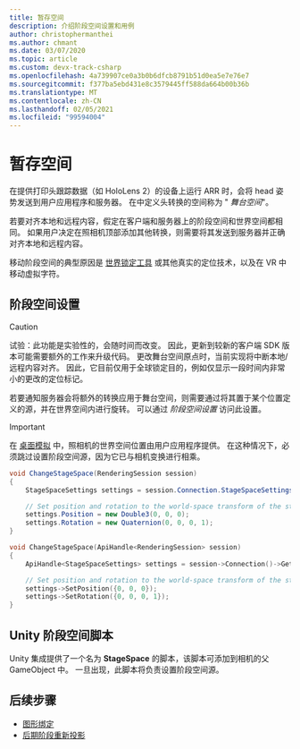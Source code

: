 ```yaml
---
title: 暂存空间
description: 介绍阶段空间设置和用例
author: christophermanthei
ms.author: chmant
ms.date: 03/07/2020
ms.topic: article
ms.custom: devx-track-csharp
ms.openlocfilehash: 4a739907ce0a3b0b6dfcb8791b51d0ea5e7e76e7
ms.sourcegitcommit: f377ba5ebd431e8c3579445ff588da664b00b36b
ms.translationtype: MT
ms.contentlocale: zh-CN
ms.lasthandoff: 02/05/2021
ms.locfileid: "99594004"
---
```

# <a name="stage-space"></a>暂存空间

在提供打印头跟踪数据（如 HoloLens 2）的设备上运行 ARR 时，会将 head 姿势发送到用户应用程序和服务器。 在中定义头转换的空间称为 " *舞台空间*"。

若要对齐本地和远程内容，假定在客户端和服务器上的阶段空间和世界空间都相同。 如果用户决定在照相机顶部添加其他转换，则需要将其发送到服务器并正确对齐本地和远程内容。

移动阶段空间的典型原因是 [世界锁定工具](https://microsoft.github.io/MixedReality-WorldLockingTools-Unity/README.html) 或其他真实的定位技术，以及在 VR 中移动虚拟字符。

## <a name="stage-space-settings"></a>阶段空间设置

> [!CAUTION]
> 试验：此功能是实验性的，会随时间而改变。 因此，更新到较新的客户端 SDK 版本可能需要额外的工作来升级代码。 更改舞台空间原点时，当前实现将中断本地/远程内容对齐。
因此，它目前仅用于全球锁定目的，例如仅显示一段时间内非常小的更改的定位标记。

若要通知服务器会将额外的转换应用于舞台空间，则需要通过将其置于某个位置定义的源，并在世界空间内进行旋转。 可以通过 *阶段空间设置* 访问此设置。

> [!IMPORTANT]
> 在 [桌面模拟](../../concepts/graphics-bindings.md) 中，照相机的世界空间位置由用户应用程序提供。 在这种情况下，必须跳过设置阶段空间源，因为它已与相机变换进行相乘。

```cs
void ChangeStageSpace(RenderingSession session)
{
    StageSpaceSettings settings = session.Connection.StageSpaceSettings;

    // Set position and rotation to the world-space transform of the stage space.
    settings.Position = new Double3(0, 0, 0);
    settings.Rotation = new Quaternion(0, 0, 0, 1);
}
```

```cpp
void ChangeStageSpace(ApiHandle<RenderingSession> session)
{
    ApiHandle<StageSpaceSettings> settings = session->Connection()->GetStageSpaceSettings();

    // Set position and rotation to the world-space transform of the stage space.
    settings->SetPosition({0, 0, 0});
    settings->SetRotation({0, 0, 0, 1});
}
```

## <a name="unity-stage-space-script"></a>Unity 阶段空间脚本

Unity 集成提供了一个名为 **StageSpace** 的脚本，该脚本可添加到相机的父 GameObject 中。 一旦出现，此脚本将负责设置阶段空间源。

## <a name="next-steps"></a>后续步骤

* [图形绑定](../../concepts/graphics-bindings.md)
* [后期阶段重新投影](late-stage-reprojection.md)
